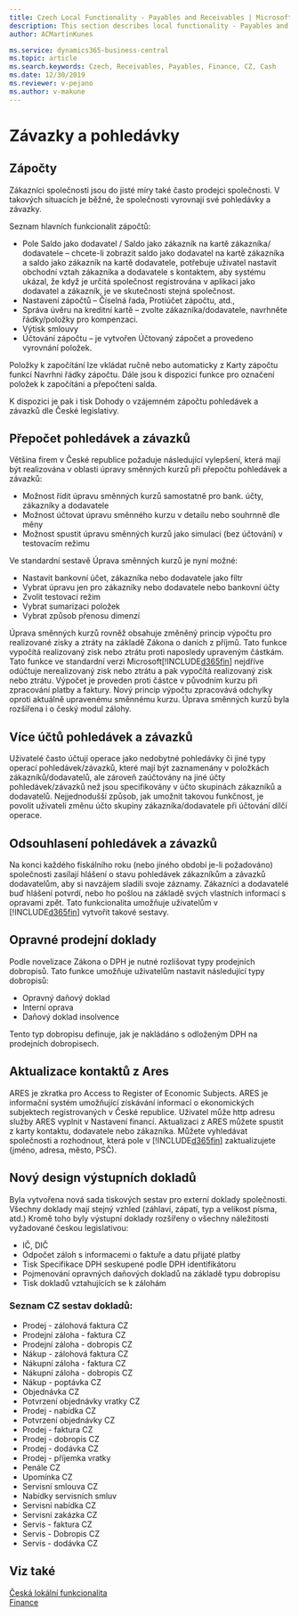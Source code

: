 ```yaml
---
title: Czech Local Functionality - Payables and Receivables | Microsoft Docs
description: This section describes local functionality - Payables and Receivables
author: ACMartinKunes

ms.service: dynamics365-business-central
ms.topic: article
ms.search.keywords: Czech, Receivables, Payables, Finance, CZ, Cash
ms.date: 12/30/2019
ms.reviewer: v-pejano
ms.author: v-makune
---
```


# Závazky a pohledávky

## Zápočty

Zákazníci společnosti jsou do jisté míry také často prodejci společnosti. V takových situacích je běžné, že společnosti vyrovnají své pohledávky a závazky.

Seznam hlavních funkcionalit zápočtů:
- Pole Saldo jako dodavatel / Saldo jako zákazník na kartě zákazníka/ dodavatele – chcete-li zobrazit saldo jako dodavatel na kartě zákazníka a saldo jako zákazník na kartě dodavatele, potřebuje uživatel nastavit obchodní vztah zákazníka a dodavatele s kontaktem, aby systému ukázal, že když je určitá společnost registrována v aplikaci jako dodavatel a zákazník, je ve skutečnosti stejná společnost.
- Nastavení zápočtů – Číselná řada, Protiúčet zápočtu, atd.,
- Správa úvěru na kreditní kartě – zvolte zákazníka/dodavatele, navrhněte řádky/položky pro kompenzaci.
- Výtisk smlouvy
- Účtování zápočtu – je vytvořen Účtovaný zápočet a provedeno vyrovnání položek.

Položky k započítání lze vkládat ručně nebo automaticky z Karty zápočtu funkcí Navrhni řádky zápočtu.  Dále jsou k dispozici funkce pro označení položek k započítání a přepočtení salda.

K dispozici je pak i tisk Dohody o vzájemném zápočtu pohledávek a závazků dle České legislativy.

## Přepočet pohledávek a závazků

Většina firem v České republice požaduje následující vylepšení, která mají být realizována v oblasti úpravy směnných kurzů při přepočtu pohledávek a závazků:
- Možnost řídit úpravu směnných kurzů samostatně pro bank. účty, zákazníky a dodavatele
- Možnost účtovat úpravu směnného kurzu v detailu nebo souhrnně dle měny
- Možnost spustit úpravu směnných kurzů jako simulaci (bez účtování) v testovacím režimu

Ve standardní sestavě Úprava směnných kurzů je nyní možné:
- Nastavit bankovní účet, zákazníka nebo dodavatele jako filtr
- Vybrat úpravu jen pro zákazníky nebo dodavatele nebo bankovní účty
- Zvolit testovací režim
- Vybrat sumarizaci položek
- Vybrat způsob přenosu dimenzí

Úprava směnných kurzů rovněž obsahuje změněný princip výpočtu pro realizované zisky a ztráty na základě Zákona o daních z příjmů. Tato funkce vypočítá realizovaný zisk nebo ztrátu proti naposledy upraveným částkám.
Tato funkce ve standardní verzi Microsoft[!INCLUDE[d365fin](../../includes/d365fin_md.md)] nejdříve odúčtuje nerealizovaný zisk nebo ztrátu a pak vypočítá realizovaný zisk nebo ztrátu.  Výpočet je proveden proti částce v původním kurzu při zpracování platby a faktury.
Nový princip výpočtu zpracovává odchylky oproti aktuálně upravenému směnnému kurzu.
Úprava směnných kurzů byla rozšířena i o český modul zálohy.

## Více účtů pohledávek a závazků

Uživatelé často účtují operace jako nedobytné pohledávky či jiné typy operací pohledávek/závazků, které mají být zaznamenány v položkách zákazníků/dodavatelů, ale zároveň zaúčtovány na jiné účty pohledávek/závazků než jsou specifikovány v účto skupinách zákazníků a dodavatelů. Nejjednodušší způsob, jak umožnit takovou funkčnost, je povolit uživateli změnu účto skupiny zákazníka/dodavatele při účtování dílčí operace.

## Odsouhlasení pohledávek a závazků

Na konci každého fiskálního roku (nebo jiného období je-li požadováno) společnosti zasílají hlášení o stavu pohledávek zákazníkům a závazků dodavatelům, aby si navzájem sladili svoje záznamy. Zákazníci a dodavatelé buď hlášení potvrdí, nebo ho pošlou na základě svých vlastních informací s opravami zpět. Tato funkcionalita umožňuje uživatelům v [!INCLUDE[d365fin](../../includes/d365fin_md.md)] vytvořit takové sestavy.

## Opravné prodejní doklady

Podle novelizace Zákona o DPH je nutné rozlišovat typy prodejních dobropisů. Tato funkce umožňuje uživatelům nastavit následující typy dobropisů:
- Opravný daňový doklad
- Interní oprava
- Daňový doklad insolvence

Tento typ dobropisu definuje, jak je nakládáno s odloženým DPH na prodejních dobropisech.

## Aktualizace kontaktů z Ares

ARES je zkratka pro Access to Register of Economic Subjects. ARES je informační systém umožňující získávání informací o ekonomických subjektech registrovaných v České republice.
Uživatel může http adresu služby ARES vyplnit v  Nastavení financí.
Aktualizaci z ARES můžete spustit z karty kontaktu, dodavatele nebo zákazníka. Můžete vyhledávat společnosti a rozhodnout, která pole v [!INCLUDE[d365fin](../../includes/d365fin_md.md)] zaktualizujete (jméno, adresa, město, PSČ).

## Nový design výstupních dokladů

Byla vytvořena nová sada tiskových sestav pro externí doklady společnosti.
Všechny doklady mají stejný vzhled (záhlaví, zápatí, typ a velikost písma, atd.)
Kromě toho byly výstupní doklady rozšířeny o všechny náležitosti vyžadované českou legislativou:
- IČ, DIČ
- Odpočet záloh s informacemi o faktuře a datu přijaté platby
- Tisk Specifikace DPH seskupené podle DPH identifikátoru
- Pojmenování opravných daňových dokladů na základě typu dobropisu
- Tisk dokladů vztahujících se k zálohám

### Seznam CZ sestav dokladů:
- Prodej - zálohová faktura CZ
- Prodejní záloha - faktura CZ
- Prodejní záloha - dobropis CZ
- Nákup - zálohová faktura CZ
- Nákupní záloha - faktura CZ
- Nákupní záloha - dobropis CZ
- Nákup - poptávka CZ
- Objednávka CZ
- Potvrzení objednávky vratky CZ
- Prodej - nabídka CZ
- Potvrzení objednávky CZ
- Prodej - faktura CZ
- Prodej - dobropis CZ
- Prodej - dodávka CZ
- Prodej - příjemka vratky
- Penále CZ
- Upomínka CZ
- Servisní smlouva CZ
- Nabídky servisních smluv
- Servisní nabídka CZ
- Servisní zakázka CZ
- Servis - faktura CZ
- Servis - Dobropis CZ
- Servis - dodávka CZ

## Viz také
[Česká lokální funkcionalita](czech-local-functionality.md)  
[Finance](finance.md)